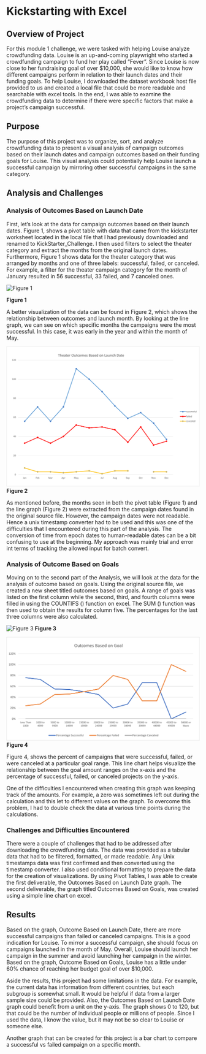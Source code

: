 # Kickstarting with Excel

## Overview of Project 
For this module 1 challenge, we were tasked with helping Louise analyze crowdfunding data. Louise is an up-and-coming playwright who started a crowdfunding campaign to fund her play called “Fever”.  Since Louise is now close to her fundraising goal of over $10,000, she would like to know how different campaigns perform in relation to their launch dates and their funding goals.  To help Louise, I downloaded the dataset workbook host file provided to us and created a local file that could be more readable and searchable with excel tools. In the end, I was able to examine the crowdfunding data to determine if there were specific factors that make a project’s campaign successful.

## Purpose
The purpose of this project was to organize, sort, and analyze crowdfunding data to present a visual analysis of campaign outcomes based on their launch dates and campaign outcomes based on their funding goals for Louise.  This visual analysis could potentially help Louise launch a successful campaign by mirroring other successful campaigns in the same category.

## Analysis and Challenges
### Analysis of Outcomes Based on Launch Date 
First, let’s look at the data for campaign outcomes based on their launch dates.  Figure 1, shows a pivot table with data that came from the kickstarter worksheet located in the local file that I had previously downloaded and renamed to KickStarter_Challenge.  I then used filters to select the theater category and extract the months from the original launch dates. Furthermore, Figure 1 shows data for the theater category that was arranged by months and one of three labels: successful, failed, or canceled. For example, a filter for the theater campaign category for the month of January resulted in 56 successful, 33 failed, and 7 canceled ones.


![Figure 1](https://user-images.githubusercontent.com/115508896/202921935-ae5cacbe-07f9-49d2-abe5-f494982f4f92.png)

**Figure 1**

A better visualization of the data can be found in Figure 2, which shows the relationship between outcomes and launch month.  By looking at the line graph, we can see on which specific months the campaigns were the most successful. In this case, it was early in the year and within the month of May.

![deliverable #1](https://github.com/LLudivina/kickstarter-analysis/blob/main/resources/Theater_Outcomes_vs_Launch.png)
**Figure 2**

As mentioned before, the months seen in both the pivot table (Figure 1) and the line graph (Figure 2) were extracted from the campaign dates found in the original source file. However, the campaign dates were not readable. Hence a unix timestamp converter had to be used and this was one of the difficulties that I encountered during this part of the analysis. The conversion of time from epoch dates to human-readable dates can be a bit confusing to use at the beginning. My approach was mainly trial and error int terms of tracking the allowed input for batch convert. 

### Analysis of Outcome Based on Goals
Moving on to the second part of the Analysis, we will look at the data for the analysis of outcome based on goals.  Using the original source file, we created a new sheet titled outcomes based on goals. A range of goals was listed on the first column while the second, third, and fourth columns were filled in using the COUNTIFS () function on excel.  The SUM () function was then used to obtain the results for column five.  The percentages for the last three columns were also calculated.

![Figure 3](https://user-images.githubusercontent.com/115508896/202922064-07d50247-1897-4e9e-92bf-0a2e699882a3.png)
**Figure 3**


![deliverable #2](https://github.com/LLudivina/kickstarter-analysis/blob/main/resources/Outcomes_vs_Goals.png)
**Figure 4**

Figure 4, shows the percent of campaigns that were successful, failed, or were canceled at a particular goal range.  This line chart helps visualize the relationship between the goal amount ranges on the x-axis and the percentage of successful, failed, or canceled projects on the y-axis. 

One of the difficulties I encountered when creating this graph was keeping track of the amounts. For example, a zero was sometimes left out during the calculation and this let to different values on the graph. To overcome this problem, I had to double check the data at various time points during the calculations.

### Challenges and Difficulties Encountered
There were a couple of challenges that had to be addressed after downloading the crowdfunding data. The data was provided as a tabular data that had to be filtered, formatted, or made readable. Any Unix timestamps data was first confirmed and then converted using the timestamp converter. I also used conditional formatting to prepare the data for the creation of visualizations. By using Pivot Tables, I was able to create the first deliverable, the Outcomes Based on Launch Date graph. The second deliverable, the graph titled Outcomes Based on Goals, was created using a simple line chart on excel.

## Results
Based on the graph, Outcome Based on Launch Date, there are more successful campaigns than failed or canceled campaigns. This is a good indication for Louise. To mirror a successful campaign, she should focus on campaigns launched in the month of May. Overall, Louise should launch her campaign in the summer and avoid launching her campaign in the winter.
Based on the graph, Outcome Based on Goals, Louise has a little under 60% chance of reaching her budget goal of over $10,000.

Aside the results, this project had some limitations in the data. For example, the current data has information from different countries, but each subgroup is somewhat small. It would be helpful if data from a larger sample size could be provided. Also, the Outcomes Based on Launch Date graph could benefit from a unit on the y-axis. The graph shows 0 to 120, but that could be the number of individual people or millions of people. Since I used the data, I know the value, but it may not be so clear to Louise or someone else.

Another graph that can be created for this project is a bar chart to compare a successful vs failed campaign on a specific month.



